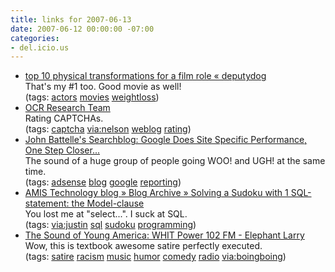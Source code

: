 ```yaml
---
title: links for 2007-06-13
date: 2007-06-12 00:00:00 -07:00
categories:
- del.icio.us
---
```


<ul class="delicious">
    <li>
        <div class="delicious-link"><a href="http://deputydog.wordpress.com/2007/06/11/top-10-physical-transformations-for-a-film-role/">top 10 physical transformations for a film role « deputydog</a></div>
        <div class="delicious-extended">That's my #1 too. Good movie as well!</div>
        <div class="delicious-tags">(tags: <a href="http://del.icio.us/torrez/actors">actors</a> <a href="http://del.icio.us/torrez/movies">movies</a> <a href="http://del.icio.us/torrez/weightloss">weightloss</a>)</div>
    </li>
    <li>
        <div class="delicious-link"><a href="http://www.ocr-research.org.ua/list.html#">OCR Research Team</a></div>
        <div class="delicious-extended">Rating CAPTCHAs.</div>
        <div class="delicious-tags">(tags: <a href="http://del.icio.us/torrez/captcha">captcha</a> <a href="http://del.icio.us/torrez/via:nelson">via:nelson</a> <a href="http://del.icio.us/torrez/weblog">weblog</a> <a href="http://del.icio.us/torrez/rating">rating</a>)</div>
    </li>
    <li>
        <div class="delicious-link"><a href="http://battellemedia.com/archives/003720.php">John Battelle's Searchblog: Google Does Site Specific Performance, One Step Closer...</a></div>
        <div class="delicious-extended">The sound of a huge group of people going WOO! and UGH! at the same time.</div>
        <div class="delicious-tags">(tags: <a href="http://del.icio.us/torrez/adsense">adsense</a> <a href="http://del.icio.us/torrez/blog">blog</a> <a href="http://del.icio.us/torrez/google">google</a> <a href="http://del.icio.us/torrez/reporting">reporting</a>)</div>
    </li>
    <li>
        <div class="delicious-link"><a href="http://technology.amis.nl/blog/?p=2066">AMIS Technology blog » Blog Archive » Solving a Sudoku with 1 SQL-statement: the Model-clause</a></div>
        <div class="delicious-extended">You lost me at "select...". I suck at SQL.</div>
        <div class="delicious-tags">(tags: <a href="http://del.icio.us/torrez/via:justin">via:justin</a> <a href="http://del.icio.us/torrez/sql">sql</a> <a href="http://del.icio.us/torrez/sudoku">sudoku</a> <a href="http://del.icio.us/torrez/programming">programming</a>)</div>
    </li>
    <li>
        <div class="delicious-link"><a href="http://www.maximumfun.org/blog/2007/06/whit-power-102-fm-elephant-larry.html">The Sound of Young America: WHIT Power 102 FM - Elephant Larry</a></div>
        <div class="delicious-extended">Wow, this is textbook awesome satire perfectly executed.</div>
        <div class="delicious-tags">(tags: <a href="http://del.icio.us/torrez/satire">satire</a> <a href="http://del.icio.us/torrez/racism">racism</a> <a href="http://del.icio.us/torrez/music">music</a> <a href="http://del.icio.us/torrez/humor">humor</a> <a href="http://del.icio.us/torrez/comedy">comedy</a> <a href="http://del.icio.us/torrez/radio">radio</a> <a href="http://del.icio.us/torrez/via:boingboing">via:boingboing</a>)</div>
    </li>
</ul>
